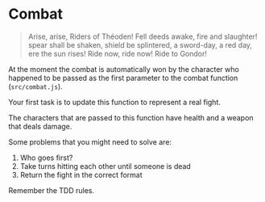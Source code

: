 # Combat

> Arise, arise, Riders of Théoden!
> Fell deeds awake, fire and slaughter!
> spear shall be shaken, shield be splintered,
> a sword-day, a red day, ere the sun rises!
> Ride now, ride now! Ride to Gondor!

At the moment the combat is automatically won by the character who happened to be passed as the first parameter to the combat function (`src/combat.js`).

Your first task is to update this function to represent a real fight.

The characters that are passed to this function have health and a weapon that deals damage.

Some problems that you might need to solve are:

1. Who goes first?
2. Take turns hitting each other until someone is dead
3. Return the fight in the correct format

Remember the TDD rules.
